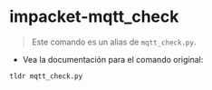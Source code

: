 # impacket-mqtt_check

> Este comando es un alias de `mqtt_check.py`.

- Vea la documentación para el comando original:

`tldr mqtt_check.py`
